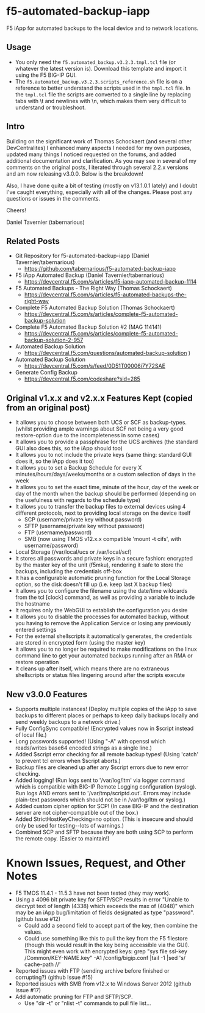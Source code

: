 # f5-automated-backup-iapp
F5 iApp for automated backups to the local device and to network locations.

## Usage
* You only need the `f5.automated_backup.v3.2.3.tmpl.tcl` file (or whatever the latest version is). Download this template and import it using the F5 BIG-IP GUI.
* The `f5.automated_backup.v3.2.3.scripts_reference.sh` file is on a reference to better understand the scripts used in the `tmpl.tcl` file. In the `tmpl.tcl` file the scripts are converted to a single line by replacing tabs with \t and newlines with \n, which makes them very difficult to understand or troubleshoot.

## Intro
Building on the significant work of Thomas Schockaert (and several other DevCentralites) I enhanced many aspects I needed for my own purposes, updated many things I noticed requested on the forums, and added additional documentation and clarification. As you may see in several of my comments on the original posts, I iterated through several 2.2.x versions and am now releasing v3.0.0. Below is the breakdown!

Also, I have done quite a bit of testing (mostly on v13.1.0.1 lately) and I doubt I've caught everything, especially with all of the changes. Please post any questions or issues in the comments.

Cheers!

Daniel Tavernier (tabernarious)

## Related Posts
* Git Repository for f5-automated-backup-iapp (Daniel Tavernier/tabernarious)
    * https://github.com/tabernarious/f5-automated-backup-iapp
* F5 iApp Automated Backup (Daniel Tavernier/tabernarious)
    * https://devcentral.f5.com/s/articles/f5-iapp-automated-backup-1114
* F5 Automated Backups - The Right Way (Thomas Schockaert)
    * https://devcentral.f5.com/s/articles/f5-automated-backups-the-right-way
* Complete F5 Automated Backup Solution (Thomas Schockaert)
    * https://devcentral.f5.com/s/articles/complete-f5-automated-backup-solution
* Complete F5 Automated Backup Solution #2 (MAG 114141)
    * https://devcentral.f5.com/s/articles/complete-f5-automated-backup-solution-2-957
* Automated Backup Solution
    * https://devcentral.f5.com/questions/automated-backup-solution )
* Automated Backup Solution
    * https://devcentral.f5.com/s/feed/0D51T00006i7Y72SAE
* Generate Config Backup
    * https://devcentral.f5.com/codeshare?sid=285

## Original v1.x.x and v2.x.x Features Kept (copied from an original post)
* It allows you to choose between both UCS or SCF as backup-types. (whilst providing ample warnings about SCF not being a very good restore-option due to the incompleteness in some cases)
* It allows you to provide a passphrase for the UCS archives (the standard GUI also does this, so the iApp should too)
* It allows you to not include the private keys (same thing: standard GUI does it, so the iApp does it too)
* It allows you to set a Backup Schedule for every X minutes/hours/days/weeks/months or a custom selection of days in the week
* It allows you to set the exact time, minute of the hour, day of the week or day of the month when the backup should be performed (depending on the usefulness with regards to the schedule type)
* It allows you to transfer the backup files to external devices using 4 different protocols, next to providing local storage on the device itself
  * SCP (username/private key without password)
  * SFTP (username/private key without password)
  * FTP (username/password)
  * SMB (now using TMOS v12.x.x compatible 'mount -t cifs', with username/password)
* Local Storage (/var/local/ucs or /var/local/scf)
* It stores all passwords and private keys in a secure fashion: encrypted by the master key of the unit (f5mku), rendering it safe to store the backups, including the credentials off-box
* It has a configurable automatic pruning function for the Local Storage option, so the disk doesn't fill up (i.e. keep last X backup files)
* It allows you to configure the filename using the date/time wildcards from the tcl [clock] command, as well as providing a variable to include the hostname
* It requires only the WebGUI to establish the configuration you desire
* It allows you to disable the processes for automated backup, without you having to remove the Application Service or losing any previously entered settings
* For the external shellscripts it automatically generates, the credentials are stored in encrypted form (using the master key)
* It allows you to no longer be required to make modifications on the linux command line to get your automated backups running after an RMA or restore operation
* It cleans up after itself, which means there are no extraneous shellscripts or status files lingering around after the scripts execute

## New v3.0.0 Features
* Supports multiple instances! (Deploy multiple copies of the iApp to save backups to different places or perhaps to keep daily backups locally and send weekly backups to a network drive.)
* Fully ConfigSync compatible! (Encrypted values now in $script instead of local file.)
* Long passwords supported! (Using "-A" with openssl which reads/writes base64 encoded strings as a single line.)
* Added $script error checking for all remote backup types! (Using 'catch' to prevent tcl errors when $script aborts.)
* Backup files are cleaned up after any $script errors due to new error checking.
* Added logging! (Run logs sent to '/var/log/ltm' via logger command which is compatible with BIG-IP Remote Logging configuration (syslog). Run logs AND errors sent to '/var/tmp/scriptd.out'. Errors may include plain-text passwords which should not be in /var/log/ltm or syslog.)
* Added custom cipher option for SCP! (In case BIG-IP and the destination server are not cipher-compatible out of the box.)
* Added StrictHostKeyChecking=no option. (This is insecure and should only be used for testing--lots of warnings.)
* Combined SCP and SFTP because they are both using SCP to perform the remote copy. (Easier to maintain!)

# Known Issues, Request, and Other Notes
* F5 TMOS 11.4.1 - 11.5.3 have not been tested (they may work).
* Using a 4096 bit private key for SFTP/SCP results in error "Unable to decrypt text of length (4338) which exceeds the max of (4048)" which may be an iApp bug/limitation of fields designated as type "password". (github Issue #12)
    * Could add a second field to accept part of the key, then combine the values.
    * Could use something like this to pull the key from the F5 filestore (though this would result in the key being accessible via the GUI). This might even work with encrypted keys: grep "sys file ssl-key /Common/KEY-NAME.key" -A1 /config/bigip.conf |tail -1 |sed 's/    cache-path //'
* Reported issues with FTP (sending archive before finished or corrupting?) (github Issue #15)
* Reported issues with SMB from v12.x to Windows Server 2012 (github Issue #17)
* Add automatic pruning for FTP and SFTP/SCP.
    * Use "dir -t" or "nlist -t" commands to pull file list...